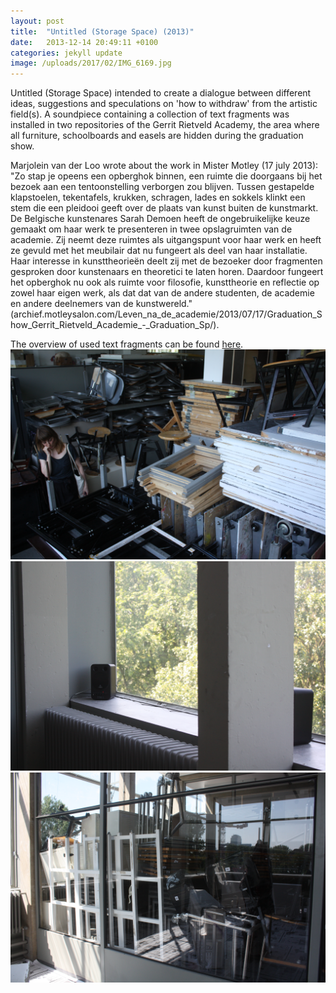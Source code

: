 ```yaml
---
layout: post
title:  "Untitled (Storage Space) (2013)"
date:   2013-12-14 20:49:11 +0100
categories: jekyll update
image: /uploads/2017/02/IMG_6169.jpg
---
```


Untitled (Storage Space) intended to create a dialogue between different
ideas, suggestions and speculations on 'how to withdraw' from the
artistic field(s). A soundpiece containing a collection of text
fragments was installed in two repositories of the Gerrit Rietveld
Academy, the area where all furniture, schoolboards and easels are
hidden during the graduation show.

Marjolein van der Loo wrote about the work in Mister Motley (17 july
2013):\
"Zo stap je opeens een opberghok binnen, een ruimte die doorgaans bij
het bezoek aan een tentoonstelling verborgen zou blijven. Tussen
gestapelde klapstoelen, tekentafels, krukken, schragen, lades en sokkels
klinkt een stem die een pleidooi geeft over de plaats van kunst buiten
de kunstmarkt. De Belgische kunstenares Sarah Demoen heeft de
ongebruikelijke keuze gemaakt om haar werk te presenteren in twee
opslagruimten van de academie. Zij neemt deze ruimtes als uitgangspunt
voor haar werk en heeft ze gevuld met het meubilair dat nu fungeert als
deel van haar installatie. Haar interesse in kunsttheorieën deelt zij
met de bezoeker door fragmenten gesproken door kunstenaars en theoretici
te laten horen. Daardoor fungeert het opberghok nu ook als ruimte voor
filosofie, kunsttheorie en reflectie op zowel haar eigen werk, als dat
dat van de andere studenten, de academie en andere deelnemers van de
kunstwereld."\
(archief.motleysalon.com/Leven_na_de_academie/2013/07/17/Graduation_Show_Gerrit_Rietveld_Academie\_-\_Graduation_Sp/).

The overview of used text fragments can be found
[here](/uploads/2017/02/Fragments_storagespace.pdf).
![](/uploads/2017/02/IMG_6169.jpg)
![](/uploads/2017/02/IMG_6164.jpg)
![](/uploads/2017/02/IMG_6004.jpg)